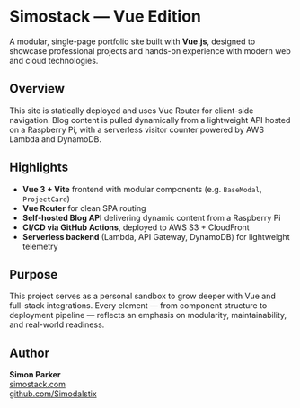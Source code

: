 # Simostack — Vue Edition

A modular, single-page portfolio site built with **Vue.js**, designed to showcase professional projects and hands-on experience with modern web and cloud technologies.

## Overview

This site is statically deployed and uses Vue Router for client-side navigation. Blog content is pulled dynamically from a lightweight API hosted on a Raspberry Pi, with a serverless visitor counter powered by AWS Lambda and DynamoDB.

## Highlights

- **Vue 3 + Vite** frontend with modular components (e.g. `BaseModal`, `ProjectCard`)
- **Vue Router** for clean SPA routing
- **Self-hosted Blog API** delivering dynamic content from a Raspberry Pi
- **CI/CD via GitHub Actions**, deployed to AWS S3 + CloudFront
- **Serverless backend** (Lambda, API Gateway, DynamoDB) for lightweight telemetry

## Purpose

This project serves as a personal sandbox to grow deeper with Vue and full-stack integrations. Every element — from component structure to deployment pipeline — reflects an emphasis on modularity, maintainability, and real-world readiness.

## Author

**Simon Parker**  
[simostack.com](https://simostack.com)  
[github.com/Simodalstix](https://github.com/Simodalstix)
